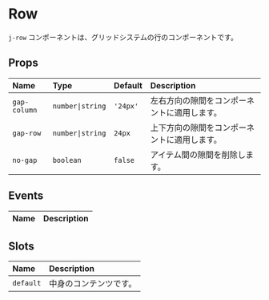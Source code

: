 # Row

`j-row` コンポーネントは、グリッドシステムの行のコンポーネントです。

## Props

|Name|Type|Default|Description|
|:--|:--|:--|:--|
|`gap-column`|`number\|string`|`'24px'`|左右方向の隙間をコンポーネントに適用します。|
|`gap-row`|`number\|string`|`24px`|上下方向の隙間をコンポーネントに適用します。|
|`no-gap`|`boolean`|`false`|アイテム間の隙間を削除します。|

## Events

|Name|Description|
|:--|:--|

## Slots

|Name|Description|
|:--|:--|
|`default`|中身のコンテンツです。|
